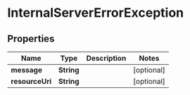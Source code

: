 

# InternalServerErrorException


## Properties

| Name | Type | Description | Notes |
|------------ | ------------- | ------------- | -------------|
|**message** | **String** |  |  [optional] |
|**resourceUri** | **String** |  |  [optional] |



